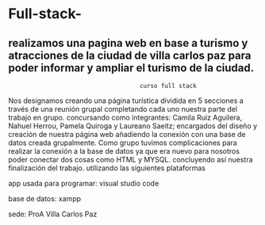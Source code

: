 # Full-stack-
## realizamos una pagina web en base a turismo y atracciones de la ciudad de villa carlos paz para poder informar y ampliar el turismo de la ciudad.
                                         curso full stack
Nos designamos creando una página turística dividida en 5 secciones a través de una reunión grupal completando cada uno nuestra parte del trabajo en grupo. concursando como integrantes: Camila Ruiz Aguilera, Nahuel Herrou, Pamela Quiroga y Laureano Saeitz; encargados del diseño y creación de nuestra página web añadiendo la conexión con una base de datos creada grupalmente. Como grupo tuvimos complicaciones para realizar la conexión a la base de datos ya que era nuevo para nosotros poder conectar dos cosas como HTML y MYSQL. concluyendo así nuestra finalización del trabajo. utilizando las siguientes plataformas 

app usada para programar: visual studio code

base de datos: xampp


sede: ProA Villa Carlos Paz
